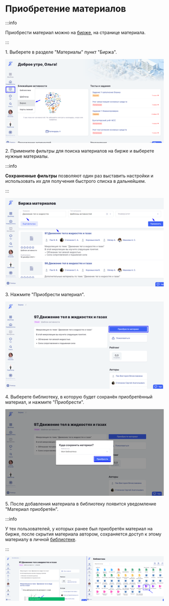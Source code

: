# Приобретение материалов

:::info

Приобрести материал можно на [бирже](./), на странице материала.

:::

1\. Выберете в разделе "Материалы" пункт "Биржа".

![](../../.gitbook/assets/Screenshot_489.png)

2\. Примените фильтры для поиска материалов на бирже и выберете нужные материалы.

:::info

**Сохраненные фильтры** позволяют один раз выставить настройки и использовать их для получения быстрого списка в дальнейшем.

:::

![](../../.gitbook/assets/Screenshot_493.png)

3\. Нажмите "Приобрести материал".

![](../../.gitbook/assets/Screenshot_496.png)

4\. Выберете библиотеку, в которую будет сохранён приобретённый материал, и нажмите "Приобрести".

![](../../.gitbook/assets/Screenshot_495.png)

5\. После добавления материала в библиотеку появится уведомление "Материал приобретён".

:::info

У тех пользователей, у которых ранее был приобретён материал на бирже, после скрытия материала автором, сохраняется доступ к этому материалу в личной [библиотеке](../biblioteka/).

:::

![](../../.gitbook/assets/Screenshot_497.png)

